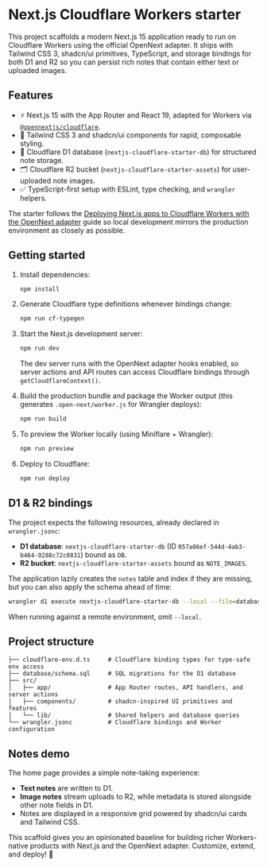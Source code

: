 # Next.js Cloudflare Workers starter

This project scaffolds a modern Next.js 15 application ready to run on Cloudflare Workers using the official OpenNext adapter. It ships with Tailwind CSS 3, shadcn/ui primitives, TypeScript, and storage bindings for both D1 and R2 so you can persist rich notes that contain either text or uploaded images.

## Features

- ⚡️ Next.js 15 with the App Router and React 19, adapted for Workers via [`@opennextjs/cloudflare`](https://opennext.js.org/cloudflare).
- 🎨 Tailwind CSS 3 and shadcn/ui components for rapid, composable styling.
- 💾 Cloudflare D1 database (`nextjs-cloudflare-starter-db`) for structured note storage.
- 🗂️ Cloudflare R2 bucket (`nextjs-cloudflare-starter-assets`) for user-uploaded note images.
- ✅ TypeScript-first setup with ESLint, type checking, and `wrangler` helpers.

The starter follows the [Deploying Next.js apps to Cloudflare Workers with the OpenNext adapter](https://blog.cloudflare.com/deploying-nextjs-apps-to-cloudflare-workers-with-the-opennext-adapter/) guide so local development mirrors the production environment as closely as possible.

## Getting started

1. Install dependencies:

   ```bash
   npm install
   ```

2. Generate Cloudflare type definitions whenever bindings change:

   ```bash
   npm run cf-typegen
   ```

3. Start the Next.js development server:

   ```bash
   npm run dev
   ```

   The dev server runs with the OpenNext adapter hooks enabled, so server actions and API routes can access Cloudflare bindings through `getCloudflareContext()`.

4. Build the production bundle and package the Worker output (this generates `.open-next/worker.js` for Wrangler deploys):

   ```bash
   npm run build
   ```

5. To preview the Worker locally (using Miniflare + Wrangler):

   ```bash
   npm run preview
   ```

6. Deploy to Cloudflare:

   ```bash
   npm run deploy
   ```

## D1 & R2 bindings

The project expects the following resources, already declared in `wrangler.jsonc`:

- **D1 database**: `nextjs-cloudflare-starter-db` (ID `057a06ef-544d-4ab3-b464-9288c72c0831`) bound as `DB`.
- **R2 bucket**: `nextjs-cloudflare-starter-assets` bound as `NOTE_IMAGES`.

The application lazily creates the `notes` table and index if they are missing, but you can also apply the schema ahead of time:

```bash
wrangler d1 execute nextjs-cloudflare-starter-db --local --file=database/schema.sql
```

When running against a remote environment, omit `--local`.

## Project structure

```
├── cloudflare-env.d.ts     # Cloudflare binding types for type-safe env access
├── database/schema.sql     # SQL migrations for the D1 database
├── src/
│   ├── app/                # App Router routes, API handlers, and server actions
│   ├── components/         # shadcn-inspired UI primitives and features
│   └── lib/                # Shared helpers and database queries
└── wrangler.jsonc          # Cloudflare bindings and Worker configuration
```

## Notes demo

The home page provides a simple note-taking experience:

- **Text notes** are written to D1.
- **Image notes** stream uploads to R2, while metadata is stored alongside other note fields in D1.
- Notes are displayed in a responsive grid powered by shadcn/ui cards and Tailwind CSS.

This scaffold gives you an opinionated baseline for building richer Workers-native products with Next.js and the OpenNext adapter. Customize, extend, and deploy! 🚀
